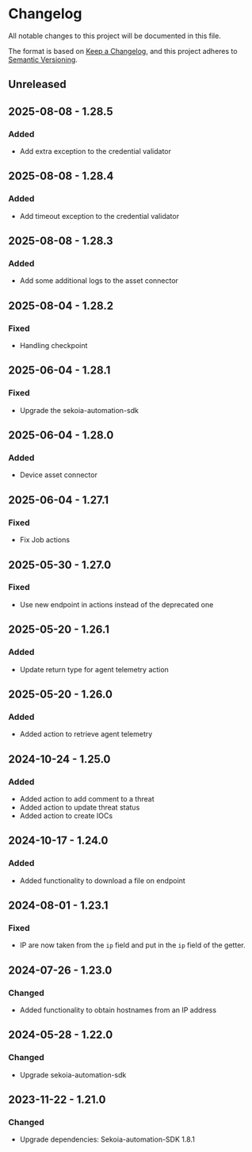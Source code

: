 # Changelog

All notable changes to this project will be documented in this file.

The format is based on [Keep a Changelog](https://keepachangelog.com/en/1.0.0/),
and this project adheres to [Semantic Versioning](https://semver.org/spec/v2.0.0.html).

## Unreleased

## 2025-08-08 - 1.28.5

### Added

- Add extra exception to the credential validator

## 2025-08-08 - 1.28.4

### Added

- Add timeout exception to the credential validator

## 2025-08-08 - 1.28.3

### Added

- Add some additional logs to the asset connector

## 2025-08-04 - 1.28.2

### Fixed

- Handling checkpoint

## 2025-06-04 - 1.28.1

### Fixed

- Upgrade the sekoia-automation-sdk

## 2025-06-04 - 1.28.0

### Added

- Device asset connector

## 2025-06-04 - 1.27.1

### Fixed

- Fix Job actions

## 2025-05-30 - 1.27.0

### Fixed

- Use new endpoint in actions instead of the deprecated one

## 2025-05-20 - 1.26.1

### Added

- Update return type for agent telemetry action

## 2025-05-20 - 1.26.0

### Added

- Added action to retrieve agent telemetry

## 2024-10-24 - 1.25.0

### Added

- Added action to add comment to a threat
- Added action to update threat status
- Added action to create IOCs

## 2024-10-17 - 1.24.0

### Added

- Added functionality to download a file on endpoint

## 2024-08-01 - 1.23.1

### Fixed

- IP are now taken from the `ip` field and put in the `ip` field of the getter.

## 2024-07-26 - 1.23.0

### Changed

- Added functionality to obtain hostnames from an IP address

## 2024-05-28 - 1.22.0

### Changed

- Upgrade sekoia-automation-sdk

## 2023-11-22 - 1.21.0

### Changed

- Upgrade dependencies: Sekoia-automation-SDK 1.8.1
